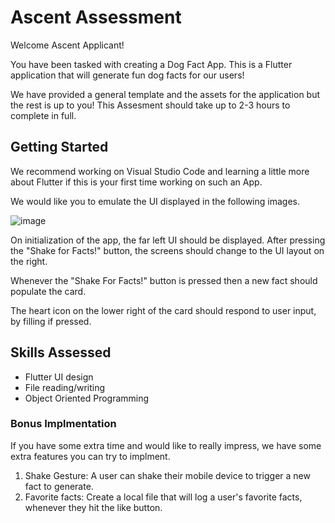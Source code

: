 # Ascent Assessment

Welcome Ascent Applicant!

You have been tasked with creating a Dog Fact App. This is a Flutter application that will generate fun dog facts for our users!

We have provided a general template and the assets for the application but the rest is up to you! This Assesment should take up to 2-3 hours to complete in full.

## Getting Started

We recommend working on Visual Studio Code and learning a little more about Flutter if this is your first time working on such an App.

We would like you to emulate the UI displayed in the following images. 

![image](https://github.com/Dgolme1/dog_fact_app/assets/82067568/f9a4d0b7-e883-4364-8345-1d2a0679290b)


On initialization of the app, the far left UI should be displayed. After pressing the "Shake for Facts!" button, the screens should change to the UI layout on the right. 

Whenever the "Shake For Facts!" button is pressed then a new fact should populate the card.

The heart icon on the lower right of the card should respond to user input, by filling if pressed. 

## Skills Assessed

- Flutter UI design
- File reading/writing 
- Object Oriented Programming

### Bonus Implmentation
If you have some extra time and would like to really impress, we have some extra features you can try to implment.
1. Shake Gesture: A user can shake their mobile device to trigger a new fact to generate.
2. Favorite facts: Create a local file that will log a user's favorite facts, whenever they hit the like button. 

